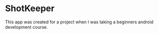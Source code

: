 # ShotKeeper
This app was created for a project when I was taking a beginners android development course. 
